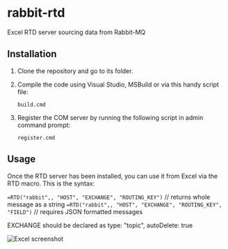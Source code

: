 # rabbit-rtd
Excel RTD server sourcing data from Rabbit-MQ


## Installation
1. Clone the repository and go to its folder.
2. Compile the code using Visual Studio, MSBuild or via this handy script file:

   `build.cmd`


3. Register the COM server by running the following script in admin command prompt:
   
   `register.cmd`

## Usage

Once the RTD server has been installed, you can use it from Excel via the RTD macro.
This is the syntax:

`=RTD("rabbit",, "HOST", "EXCHANGE", "ROUTING_KEY")`   // returns whole message as a string
`=RTD("rabbit",, "HOST", "EXCHANGE", "ROUTING_KEY", "FIELD")`  // requires JSON formatted messages

EXCHANGE should be declared as type: "topic", autoDelete: true

![Excel screenshot](doc/ice_video.gif)

